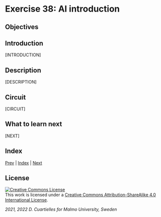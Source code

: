 # Exercise 38: AI introduction

## Objectives



## Introduction

[INTRODUCTION]









## Description

[DESCRIPTION]

## Circuit

[CIRCUIT]





## What to learn next

[NEXT]

## Index

[Prev](../37-State_machine/37-State_machine.md) |  [Index](../course_index.md) |  [Next](../39-AI_neural_networks_basics/39-AI_neural_networks_basics.md)

## License

<a rel="license" href="http://creativecommons.org/licenses/by-sa/4.0/"><img alt="Creative Commons License" style="border-width:0" src="https://i.creativecommons.org/l/by-sa/4.0/80x15.png" /></a><br />This work is licensed under a <a rel="license" href="http://creativecommons.org/licenses/by-sa/4.0/">Creative Commons Attribution-ShareAlike 4.0 International License</a>.

*2021, 2022 D. Cuartielles for Malmo University, Sweden*
